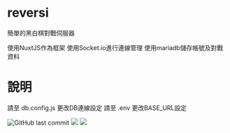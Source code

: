 # reversi

簡單的黑白棋對戰伺服器

使用NuxtJS作為框架
使用Socket.io進行連線管理
使用mariadb儲存帳號及對戰資料

# 說明

請至 db.config.js 更改DB連線設定
請至 .env 更改BASE_URL設定

![GitHub last commit](https://img.shields.io/github/last-commit/linziyou0601/reversi?style=for-the-badge) ![](https://img.shields.io/badge/author-linziyou0601-red.svg?style=for-the-badge) ![](https://img.shields.io/badge/language-javascript-blue.svg?style=for-the-badge)